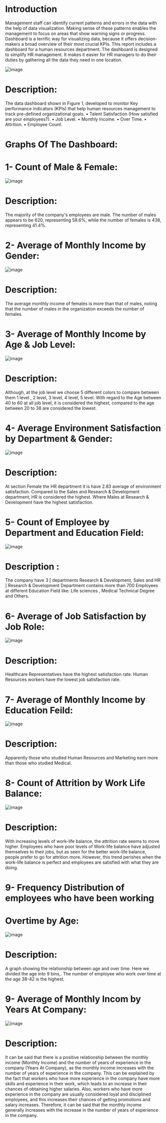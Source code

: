 # Introduction
Management staff can identify current patterns and errors in the data with the help of data visualization. 
Making sense of these patterns enables the management to focus on areas that show warning signs or progress.
Dashboard is a terrific way for visualizing data, because it offers decision-makers a broad overview of their most crucial KPIs. This report
includes a dashboard for a human resources department. The dashboard is designed to simplify HR management.
It makes it easier for HR managers to do their duties by gathering all the data they need in one location.

![image](https://github.com/Aeshah20/Power-BI-/assets/116434155/67598dd9-6649-4fe4-9b54-63c8fdc27301)

# Description:
The data dashboard shown in Figure 1, developed to monitor Key performance indicators (KPIs) that help human resources management to track pre-defined organizational goals.
•	Talent Satisfaction (How satisfied are your employees?).
•	Job Level.
•	Monthly Income.
•	Over Time.
•	Attrition.
•	Employee Count.

# Graphs Of The Dashboard:

# 1- Count of Male & Female: 
![image](https://github.com/Aeshah20/Power-BI-/assets/116434155/6cc78316-14c4-4aba-a8f0-88aaf0916849)

# Description:

The majority of the company's employees are male. The number of males appears to be 620, representing 58.6%, while the number of females is 438, representing 41.4%.

# 2-  Average of Monthly Income by Gender:
![image](https://github.com/Aeshah20/Power-BI-/assets/116434155/e9319b67-bd35-4447-87af-71abb0239a87)

# Description:

The average monthly income of females is more than that of males, noting that the number of males in the organization exceeds the number of females.

# 3- Average of Monthly Income by Age & Job Level:
![image](https://github.com/Aeshah20/Power-BI-/assets/116434155/a73054ad-efec-4d62-bf87-4d300549fc63)

# Description:

Although, at the job level we choose 5 different colors to compare between them 1 level , 2 level, 3 level, 4 level, 5 level. With regard to the Age between 40 to 60 at all job level, it is considered the highest, compared to the age between 20 to 38 are considered the lowest.

# 4- Average Environment Satisfaction by Department & Gender:
![image](https://github.com/Aeshah20/Power-BI-/assets/116434155/c39a9905-2186-449f-b978-ec2795d155de)

# Description:

At section Female the HR department it is have 2.83 average of environment satisfaction. Compared to the Sales and Research & Development department, HR is considered the highest. Where Males at Research & Development have the highest satisfaction.

# 5- Count of Employee by Department and Education Field:
![image](https://github.com/Aeshah20/Power-BI-/assets/116434155/796fff04-551f-4e07-94f7-f735cdbfa6d5)

# Description :

The company have 3 [ departments Research & Development, Sales and HR ] Research & Development Department contains more than 700 Employees at different Education Field like: Life sciences , Medical Technical Degree and Others.

# 6- Average of Job Satisfaction by Job Role:
![image](https://github.com/Aeshah20/Power-BI-/assets/116434155/41454a77-0597-47b0-858e-c58237af5852)

# Description:

Healthcare Representatives have the highest satisfaction rate. Human Resources workers have the lowest job satisfaction rate.

# 7- Average of Monthly Income by Education Feild:
![image](https://github.com/Aeshah20/Power-BI-/assets/116434155/d8dfd62f-841d-44ad-a02f-6d8b72983d72)

# Description:

Apparently those who studied Human Resources and Marketing earn more than those who studied Medical.

# 8- Count of Attrition by Work Life Balance:
![image](https://github.com/Aeshah20/Power-BI-/assets/116434155/4f2713ec-5ed0-4ef6-a9dd-726b95488258)

# Description:

With increasing levels of work-life balance, the attrition rate seems to move higher. Employees who have poor levels of Work-life balance have adjusted themselves to their jobs, but as seen for the better work-life balance, people prefer to go for attrition more. However, this trend perishes when the work-life balance is perfect and employees are satisfied with what they are doing.


# 9- Frequency Distribution of employees who have been working
# Overtime by Age:
![image](https://github.com/Aeshah20/Power-BI-/assets/116434155/9be9ba7d-69e9-44f8-845d-667542091a3b)

# Description:

A graph showing the relationship between age and over time. Here we divided the age into 9 bins,. The number of employee who work over time at the age 38-42 is the highest.

# 9- Average of Monthly Incom by Years At Company:
![image](https://github.com/Aeshah20/Power-BI-/assets/116434155/87da467a-23f5-4008-b818-b86d5d2f6aa5)

# Description:

It can be said that there is a positive relationship between the monthly income (Monthly Income) and the number of years of experience in the company (Years At Company), as the monthly income increases with the number of years of experience in the company. This can be explained by the fact that workers who have more experience in the company have more skills and experience in their work, which leads to an increase in their chances of obtaining higher salaries. Also, workers who have more experience in the company are usually considered loyal and disciplined employees, and this increases their chances of getting promotions and salary increases. Therefore, it can be said that the monthly income generally increases with the increase in the number of years of experience in the company.



